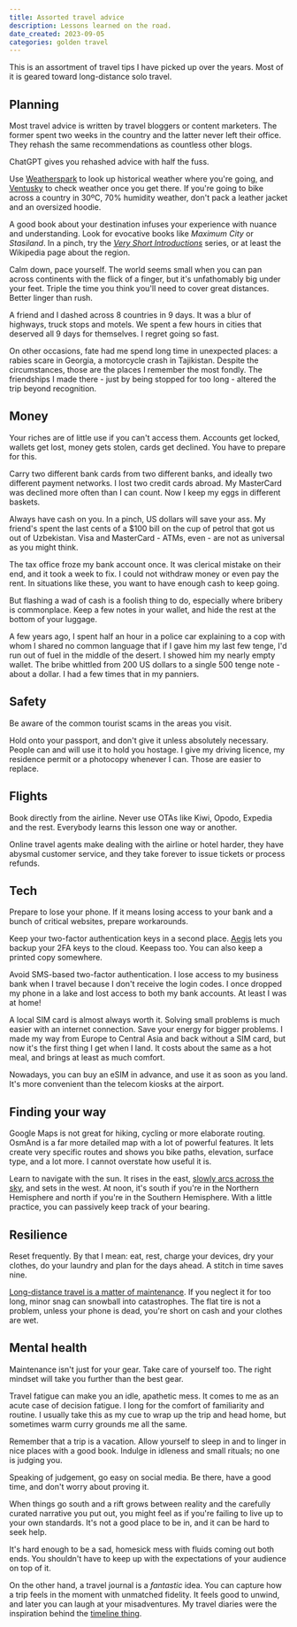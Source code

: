 ```yaml
---
title: Assorted travel advice
description: Lessons learned on the road.
date_created: 2023-09-05
categories: golden travel
---
```


This is an assortment of travel tips I have picked up over the years. Most of it is geared toward long-distance solo travel.

## Planning

Most travel advice is written by travel bloggers or content marketers. The former spent two weeks in the country and the latter never left their office. They rehash the same recommendations as countless other blogs.

ChatGPT gives you rehashed advice with half the fuss.

Use [Weatherspark](https://weatherspark.com/) to look up historical weather where you're going, and [Ventusky](https://www.ventusky.com/) to check weather once you get there. If you're going to bike across a country in 30ºC, 70% humidity weather, don't pack a leather jacket and an oversized hoodie.

A good book about your destination infuses your experience with nuance and understanding. Look for evocative books like *Maximum City* or *Stasiland*. In a pinch, try the *[Very Short Introductions](https://en.wikipedia.org/wiki/Very_Short_Introductions)* series, or at least the Wikipedia page about the region.

Calm down, pace yourself. The world seems small when you can pan across continents with the flick of a finger, but it's unfathomably big under your feet. Triple the time you think you'll need to cover great distances. Better linger than rush.

A friend and I dashed across 8 countries in 9 days. It was a blur of highways, truck stops and motels. We spent a few hours in cities that deserved all 9 days for themselves. I regret going so fast.

On other occasions, fate had me spend long time in unexpected places: a rabies scare in Georgia, a motorcycle crash in Tajikistan. Despite the circumstances, those are the places I remember the most fondly. The friendships I made there - just by being stopped for too long - altered the trip beyond recognition.

## Money

Your riches are of little use if you can't access them. Accounts get locked, wallets get lost, money gets stolen, cards get declined. You have to prepare for this.

Carry two different bank cards from two different banks, and ideally two different payment networks. I lost two credit cards abroad. My MasterCard was declined more often than I can count. Now I keep my eggs in different baskets.

Always have cash on you. In a pinch, US dollars will save your ass. My friend's spent the last cents of a $100 bill on the cup of petrol that got us out of Uzbekistan. Visa and MasterCard - ATMs, even - are not as universal as you might think.

The tax office froze my bank account once. It was clerical mistake on their end, and it took a week to fix. I could not withdraw money or even pay the rent. In situations like these, you want to have enough cash to keep going.

But flashing a wad of cash is a foolish thing to do, especially where bribery is commonplace. Keep a few notes in your wallet, and hide the rest at the bottom of your luggage.

A few years ago, I spent half an hour in a police car explaining to a cop with whom I shared no common language that if I gave him my last few tenge, I'd run out of fuel in the middle of the desert. I showed him my nearly empty wallet. The bribe whittled from 200 US dollars to a single 500 tenge note - about a dollar. I had a few times that in my panniers.

## Safety

Be aware of the common tourist scams in the areas you visit.

Hold onto your passport, and don't give it unless absolutely necessary. People can and will use it to hold you hostage. I give my driving licence, my residence permit or a photocopy whenever I can. Those are easier to replace.
## Flights

Book directly from the airline. Never use OTAs like Kiwi, Opodo, Expedia and the rest. Everybody learns this lesson one way or another.

Online travel agents make dealing with the airline or hotel harder, they have abysmal customer service, and they take forever to issue tickets or process refunds.

## Tech

Prepare to lose your phone. If it means losing access to your bank and a bunch of critical websites, prepare workarounds.

Keep your two-factor authentication keys in a second place. [Aegis](https://getaegis.app/) lets you backup your 2FA keys to the cloud. Keepass too. You can also keep a printed copy somewhere.

Avoid SMS-based two-factor authentication. I lose access to my business bank when I travel because I don't receive the login codes. I once dropped my phone in a lake and lost access to both my bank accounts. At least I was at home!

A local SIM card is almost always worth it. Solving small problems is much easier with an internet connection. Save your energy for bigger problems. I made my way from Europe to Central Asia and back without a SIM card, but now it's the first thing I get when I land. It costs about the same as a hot meal, and brings at least as much comfort.

Nowadays, you can buy an eSIM in advance, and use it as soon as you land. It's more convenient than the telecom kiosks at the airport.

## Finding your way

Google Maps is not great for hiking, cycling or more elaborate routing. OsmAnd is a far more detailed map with a lot of powerful features. It lets create very specific routes and shows you bike paths, elevation, surface type, and a lot more. I cannot overstate how useful it is.

Learn to navigate with the sun. It rises in the east, [slowly arcs across the sky](https://www.youtube.com/watch?v=F95ArVB4Ye0), and sets in the west. At noon, it's south if you're in the Northern Hemisphere and north if you're in the Southern Hemisphere. With a little practice, you can passively keep track of your bearing.

## Resilience

Reset frequently. By that I mean: eat, rest, charge your devices, dry your clothes, do your laundry and plan for the days ahead. A stitch in time saves nine.

[Long-distance travel is a matter of maintenance](/blog/motorcycle-maintenance). If you neglect it for too long, minor snag can snowball into catastrophes. The flat tire is not a problem, unless your phone is dead, you're short on cash and your clothes are wet.

## Mental health

Maintenance isn't just for your gear. Take care of yourself too. The right mindset will take you further than the best gear.

Travel fatigue can make you an idle, apathetic mess. It comes to me as an acute case of decision fatigue. I long for the comfort of familiarity and routine. I usually take this as my cue to wrap up the trip and head home, but sometimes warm curry grounds me all the same.

Remember that a trip is a vacation. Allow yourself to sleep in and to linger in nice places with a good book. Indulge in idleness and small rituals; no one is judging you.

Speaking of judgement, go easy on social media. Be there, have a good time, and don't worry about proving it. 

When things go south and a rift grows between reality and the carefully curated narrative you put out, you might feel as if you're failing to live up to your own standards. It's not a good place to be in, and it can be hard to seek help.

It's hard enough to be a sad, homesick mess with fluids coming out both ends. You shouldn't have to keep up with the expectations of your audience on top of it.

On the other hand, a travel journal is a *fantastic* idea. You can capture how a trip feels in the moment with unmatched fidelity. It feels good to unwind, and later you can laugh at your misadventures. My travel diaries were the inspiration behind the [timeline thing](/projects/timeline).
